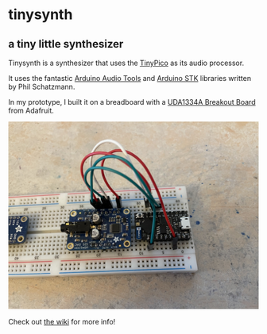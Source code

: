 # tinysynth
## a tiny little synthesizer


Tinysynth is a synthesizer that uses the [TinyPico](https://www.tinypico.com/) as its audio processor.

It uses the fantastic [Arduino Audio Tools](https://github.com/pschatzmann/arduino-audio-tools) and [Arduino STK](https://github.com/pschatzmann/Arduino-STK) libraries written by Phil Schatzmann.

In my prototype, I built it on a breadboard with a [UDA1334A Breakout Board](https://www.adafruit.com/product/3678) from Adafruit.

![the prototype built on a breadboard](./images/board.jpg)

Check out [the wiki](https://github.com/p42ul/tinysynth/wiki) for more info!
